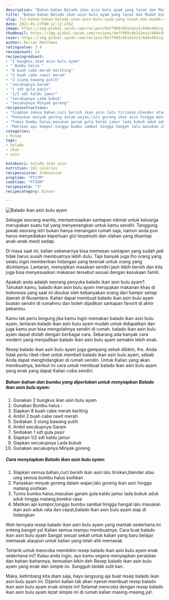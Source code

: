 ```yaml
---
description: "Bahan-bahan Balado ikan asin bulu ayam yang lezat dan Mudah Dibuat"
title: "Bahan-bahan Balado ikan asin bulu ayam yang lezat dan Mudah Dibuat"
slug: 713-bahan-bahan-balado-ikan-asin-bulu-ayam-yang-lezat-dan-mudah-dibuat
date: 2021-01-27T00:12:13.235Z
image: https://img-global.cpcdn.com/recipes/9eff989c0b162ea3/680x482cq70/balado-ikan-asin-bulu-ayam-foto-resep-utama.jpg
thumbnail: https://img-global.cpcdn.com/recipes/9eff989c0b162ea3/680x482cq70/balado-ikan-asin-bulu-ayam-foto-resep-utama.jpg
cover: https://img-global.cpcdn.com/recipes/9eff989c0b162ea3/680x482cq70/balado-ikan-asin-bulu-ayam-foto-resep-utama.jpg
author: Marian Matthews
ratingvalue: 3.4
reviewcount: 14
recipeingredient:
- "2 bungkus ikan asin bulu ayam"
- " Bumbu halus "
- "8 buah cabe merah keriting"
- "2 buah cabe rawit merah"
- "3 siung bawang putih"
- "secukupnya Garam"
- "1 sdt gula pasir"
- "1/2 sdt kaldu jamur"
- "secukupnya Lada bubuk"
- "secukupnya Minyak goreng"
recipeinstructions:
- "Siapkan semua bahan,cuci bersih ikan asin lalu tiriskan,blender atau uleg semua bumbu halus sisihkan"
- "Panaskan minyak goreng dalam wajan,lalu goreng ikan asin hingga matang sisihkan"
- "Tumis bumbu halus,masukan garam gula kaldu jamur lada bubuk aduk aduk hingga matang,koreksi rasa"
- "Matikan api kompor,tunggu bumbu sambal hingga hangat lalu masukan ikan asin aduk rata dan cepat,balado ikan asin bulu ayam siap di hidangkan"
categories:
- Resep
tags:
- balado
- ikan
- asin

katakunci: balado ikan asin 
nutrition: 161 calories
recipecuisine: Indonesian
preptime: "PT17M"
cooktime: "PT35M"
recipeyield: "3"
recipecategory: Dinner

---
```



![Balado ikan asin bulu ayam](https://img-global.cpcdn.com/recipes/9eff989c0b162ea3/680x482cq70/balado-ikan-asin-bulu-ayam-foto-resep-utama.jpg)

Sebagai seorang wanita, mempersiapkan santapan nikmat untuk keluarga merupakan suatu hal yang menyenangkan untuk kamu sendiri. Tanggung jawab seorang istri bukan hanya menangani rumah saja, namun anda pun harus menyediakan keperluan gizi terpenuhi dan olahan yang disantap anak-anak mesti sedap.

Di masa  saat ini, kalian sebenarnya bisa memesan santapan yang sudah jadi tidak harus susah membuatnya lebih dulu. Tapi banyak juga lho orang yang selalu ingin memberikan hidangan yang terenak untuk orang yang dicintainya. Lantaran, menyajikan masakan sendiri jauh lebih bersih dan kita juga bisa menyesuaikan makanan tersebut sesuai dengan kesukaan famili. 



Apakah anda adalah seorang penyuka balado ikan asin bulu ayam?. Tahukah kamu, balado ikan asin bulu ayam merupakan makanan khas di Indonesia yang saat ini disukai oleh kebanyakan orang dari hampir setiap daerah di Nusantara. Kalian dapat membuat balado ikan asin bulu ayam buatan sendiri di rumahmu dan boleh dijadikan santapan favorit di akhir pekanmu.

Kamu tak perlu bingung jika kamu ingin memakan balado ikan asin bulu ayam, lantaran balado ikan asin bulu ayam mudah untuk didapatkan dan juga kamu pun bisa mengolahnya sendiri di rumah. balado ikan asin bulu ayam dapat diolah dengan berbagai cara. Sekarang ada banyak cara modern yang menjadikan balado ikan asin bulu ayam semakin lebih enak.

Resep balado ikan asin bulu ayam juga gampang sekali dibikin, lho. Anda tidak perlu ribet-ribet untuk membeli balado ikan asin bulu ayam, sebab Anda dapat menghidangkan di rumah sendiri. Untuk Kalian yang akan membuatnya, berikut ini cara untuk membuat balado ikan asin bulu ayam yang enak yang dapat Kalian coba sendiri.

<!--inarticleads1-->

##### Bahan-bahan dan bumbu yang diperlukan untuk menyiapkan Balado ikan asin bulu ayam:

1. Gunakan 2 bungkus ikan asin bulu ayam
1. Gunakan  Bumbu halus :
1. Siapkan 8 buah cabe merah keriting
1. Ambil 2 buah cabe rawit merah
1. Sediakan 3 siung bawang putih
1. Ambil secukupnya Garam
1. Sediakan 1 sdt gula pasir
1. Siapkan 1/2 sdt kaldu jamur
1. Siapkan secukupnya Lada bubuk
1. Gunakan secukupnya Minyak goreng




<!--inarticleads2-->

##### Cara menyiapkan Balado ikan asin bulu ayam:

1. Siapkan semua bahan,cuci bersih ikan asin lalu tiriskan,blender atau uleg semua bumbu halus sisihkan
1. Panaskan minyak goreng dalam wajan,lalu goreng ikan asin hingga matang sisihkan
1. Tumis bumbu halus,masukan garam gula kaldu jamur lada bubuk aduk aduk hingga matang,koreksi rasa
1. Matikan api kompor,tunggu bumbu sambal hingga hangat lalu masukan ikan asin aduk rata dan cepat,balado ikan asin bulu ayam siap di hidangkan




Wah ternyata resep balado ikan asin bulu ayam yang mantab sederhana ini enteng banget ya! Kalian semua mampu membuatnya. Cara buat balado ikan asin bulu ayam Sangat sesuai sekali untuk kalian yang baru belajar memasak ataupun untuk kalian yang telah ahli memasak.

Tertarik untuk mencoba membikin resep balado ikan asin bulu ayam enak sederhana ini? Kalau anda ingin, ayo kamu segera menyiapkan peralatan dan bahan-bahannya, kemudian bikin deh Resep balado ikan asin bulu ayam yang enak dan simple ini. Sungguh taidak sulit kan. 

Maka, ketimbang kita diam saja, hayo langsung aja buat resep balado ikan asin bulu ayam ini. Dijamin kalian tak akan nyesel membuat resep balado ikan asin bulu ayam enak simple ini! Selamat mencoba dengan resep balado ikan asin bulu ayam lezat simple ini di rumah kalian masing-masing,ya!.

